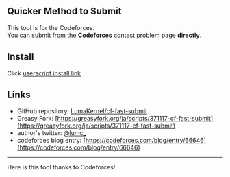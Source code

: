 ## Quicker Method to Submit

This tool is for the Codeforces.  
You can submit from the **Codeforces** contest problem page **directly**.

## Install

Click [userscript install link](https://greasyfork.org/scripts/371117-cf-append-form/code/cf-append-form.user.js)

## Links

* GitHub repository: [LumaKernel/cf-fast-submit](https://github.com/LumaKernel/cf-fast-submit)
* Greasy Fork: [https://greasyfork.org/ja/scripts/371117-cf-fast-submit](https://greasyfork.org/ja/scripts/371117-cf-fast-submit)
* author's twitter: [@lumc_](https://twitter.com/lumc_)
* codeforces blog entry: [https://codeforces.com/blog/entry/66646](https://codeforces.com/blog/entry/66646)

---

Here is this tool thanks to Codeforces!

